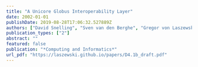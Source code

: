 ```yaml
---
title: "A Unicore Globus Interoperability Layer"
date: 2002-01-01
publishDate: 2019-08-28T17:06:32.527889Z
authors: ["David Snelling", "Sven van den Berghe", "Gregor von Laszewski", "Philipp Wieder", "D. Breuer", "Jon MacLaren", "Denis Nicole", "John Brooke", "Hans-Christian Hoppe."]
publication_types: ["2"]
abstract: ""
featured: false
publication: "*Computing and Informatics*"
url_pdf: "https://laszewski.github.io/papers/D4.1b_draft.pdf"
---
```


